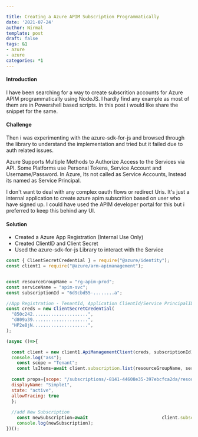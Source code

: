 ```yaml
---

title: Creating a Azure APIM Subscription Programmatically
date: '2021-07-24'
author: Nirmal
template: post
draft: false
tags: &1
- azure
- azure
categories: *1
---
```




#### Introduction

I have been searching for a way to create subscrition accounts for Azure APIM programmatically using NodeJS. I hardly find any example as most of them are in Powershell based scripts. In this post i would like share the snippet for the same.

#### Challenge

Then i was experimenting with the azure-sdk-for-js and browsed through the library to understand the implementation and tried but it failed due to auth related issues.

Azure Supports Multiple Methods to Authorize Access to the Services via API. Some Platforms use Personal Tokens, Service Account and Username/Password. In Azure, Its not called as Service Accounts, Instead its named as Service Principal.

I don't want to deal with any complex oauth flows or redirect Uris. It's just a internal application to create azure apim subscrition based on user who have signed up. I could have used the APIM developer portal for this but i preferred to keep this behind any UI.

#### Solution

- Created a Azure App Registration (Internal Use Only)
- Created ClientID and Client Secret
- Used the azure-sdk-for-js Library to interact with the Service

```javascript
const { ClientSecretCredential } = require("@azure/identity");
const client1 = require("@azure/arm-apimanagement");

```



```javascript

const resourceGroupName = "rg-apim-prod";
const serviceName = "apim-svc";
const subscriptionId = "6d9cbd55-........a";

//App Registration - TenantId, Application ClientId/Service PrincipalID, Secret Token
const creds = new ClientSecretCredential(
  "850c242.....................",
  "d809a39.....................",
  "HP2e8jN.....................",
);

(async ()=>{

  const client = new client1.ApiManagementClient(creds, subscriptionId);
  console.log("ass");
	const scope = "Tenant";
	const lsItems=await client.subscription.list(resourceGroupName, serviceName);
	
  const props={scope: "/subscriptions/-8141-44608e35-397ebcfca2da/resourceGroups/rg-apim-prod/providers/Microsoft.ApiManagement/service/apim-svc/apis/service-api",
  displayName: "Simple1",
  state: "active",
  allowTracing: true
  };
  
  //add New Subscription
	const newSubscription=await 						   client.subscription.createOrUpdate(resourceGroupName,serviceName,subscriptionId,props);
	console.log(newSubscription);
})();

```



